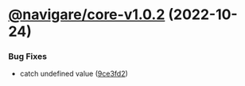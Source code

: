 # [@navigare/core-v1.0.2](https://github.com/jaulz/navigare/compare/@navigare/core-v1.0.1...@navigare/core-v1.0.2) (2022-10-24)


### Bug Fixes

* catch undefined value ([9ce3fd2](https://github.com/jaulz/navigare/commit/9ce3fd2bebd9cf05d62c9cd8aec20de1ef8b95ba))

